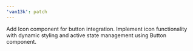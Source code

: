 ```yaml
---
'van13k': patch
---
```


Add Icon component for button integration. Implement icon functionality with dynamic styling and active state management using Button component.
